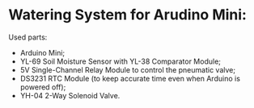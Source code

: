 # Watering System for Arudino Mini:
Used parts:
  - Arduino Mini;
  - YL-69 Soil Moisture Sensor with YL-38 Comparator Module;
  - 5V Single-Channel Relay Module to control the pneumatic valve;
  - DS3231 RTC Module (to keep accurate time even when Arduino is powered off);
  - YH-04 2-Way Solenoid Valve.
